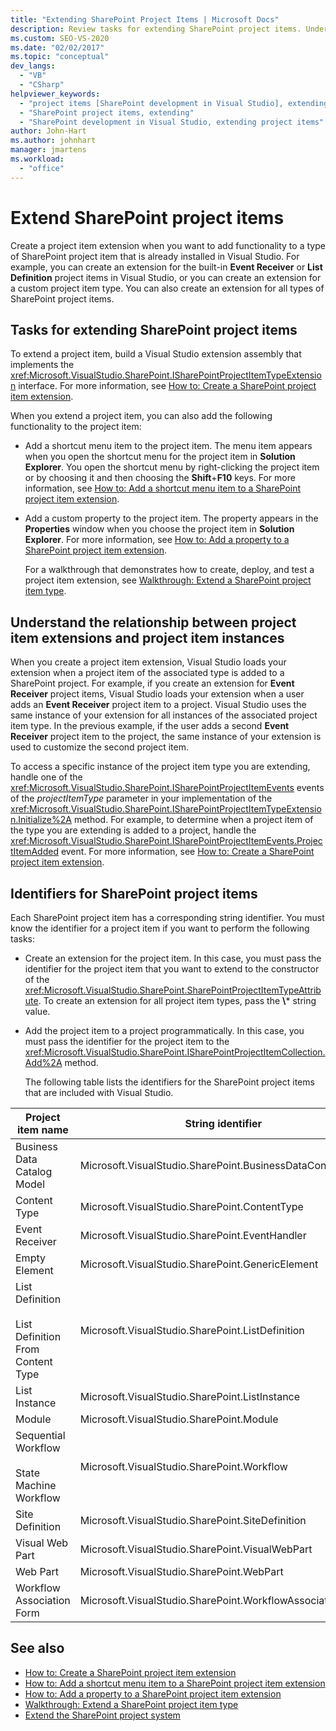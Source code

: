 ```yaml
---
title: "Extending SharePoint Project Items | Microsoft Docs"
description: Review tasks for extending SharePoint project items. Understand how project item extensions and project item instances are related.
ms.custom: SEO-VS-2020
ms.date: "02/02/2017"
ms.topic: "conceptual"
dev_langs:
  - "VB"
  - "CSharp"
helpviewer_keywords:
  - "project items [SharePoint development in Visual Studio], extending"
  - "SharePoint project items, extending"
  - "SharePoint development in Visual Studio, extending project items"
author: John-Hart
ms.author: johnhart
manager: jmartens
ms.workload:
  - "office"
---
```

# Extend SharePoint project items
  Create a project item extension when you want to add functionality to a type of SharePoint project item that is already installed in Visual Studio. For example, you can create an extension for the built-in **Event Receiver** or **List Definition** project items in Visual Studio, or you can create an extension for a custom project item type. You can also create an extension for all types of SharePoint project items.

## Tasks for extending SharePoint project items
 To extend a project item, build a Visual Studio extension assembly that implements the <xref:Microsoft.VisualStudio.SharePoint.ISharePointProjectItemTypeExtension> interface. For more information, see [How to: Create a SharePoint project item extension](../sharepoint/how-to-create-a-sharepoint-project-item-extension.md).

 When you extend a project item, you can also add the following functionality to the project item:

- Add a shortcut menu item to the project item. The menu item appears when you open the shortcut menu for the project item in **Solution Explorer**. You open the shortcut menu by right-clicking the project item or by choosing it and then choosing the **Shift**+**F10** keys. For more information, see [How to: Add a shortcut menu item to a SharePoint project item extension](../sharepoint/how-to-add-a-shortcut-menu-item-to-a-sharepoint-project-item-extension.md).

- Add a custom property to the project item. The property appears in the **Properties** window when you choose the project item in **Solution Explorer**. For more information, see [How to: Add a property to a SharePoint project item extension](../sharepoint/how-to-add-a-property-to-a-sharepoint-project-item-extension.md).

  For a walkthrough that demonstrates how to create, deploy, and test a project item extension, see [Walkthrough: Extend a SharePoint project item type](../sharepoint/walkthrough-extending-a-sharepoint-project-item-type.md).

## Understand the relationship between project item extensions and project item instances
 When you create a project item extension, Visual Studio loads your extension when a project item of the associated type is added to a SharePoint project. For example, if you create an extension for **Event Receiver** project items, Visual Studio loads your extension when a user adds an **Event Receiver** project item to a project. Visual Studio uses the same instance of your extension for all instances of the associated project item type. In the previous example, if the user adds a second **Event Receiver** project item to the project, the same instance of your extension is used to customize the second project item.

 To access a specific instance of the project item type you are extending, handle one of the <xref:Microsoft.VisualStudio.SharePoint.ISharePointProjectItemEvents> events of the *projectItemType* parameter in your implementation of the <xref:Microsoft.VisualStudio.SharePoint.ISharePointProjectItemTypeExtension.Initialize%2A> method. For example, to determine when a project item of the type you are extending is added to a project, handle the <xref:Microsoft.VisualStudio.SharePoint.ISharePointProjectItemEvents.ProjectItemAdded> event. For more information, see [How to: Create a SharePoint project item extension](../sharepoint/how-to-create-a-sharepoint-project-item-extension.md).

## Identifiers for SharePoint project items
 Each SharePoint project item has a corresponding string identifier. You must know the identifier for a project item if you want to perform the following tasks:

- Create an extension for the project item. In this case, you must pass the identifier for the project item that you want to extend to the constructor of the <xref:Microsoft.VisualStudio.SharePoint.SharePointProjectItemTypeAttribute>. To create an extension for all project item types, pass the **\\*** string value.

- Add the project item to a project programmatically. In this case, you must pass the identifier for the project item to the <xref:Microsoft.VisualStudio.SharePoint.ISharePointProjectItemCollection.Add%2A> method.

  The following table lists the identifiers for the SharePoint project items that are included with Visual Studio.

|Project item name|String identifier|
|-----------------------|-----------------------|
|Business Data Catalog Model|Microsoft.VisualStudio.SharePoint.BusinessDataConnectivity|
|Content Type|Microsoft.VisualStudio.SharePoint.ContentType|
|Event Receiver|Microsoft.VisualStudio.SharePoint.EventHandler|
|Empty Element|Microsoft.VisualStudio.SharePoint.GenericElement|
|List Definition<br /><br /> List Definition From Content Type|Microsoft.VisualStudio.SharePoint.ListDefinition|
|List Instance|Microsoft.VisualStudio.SharePoint.ListInstance|
|Module|Microsoft.VisualStudio.SharePoint.Module|
|Sequential Workflow<br /><br /> State Machine Workflow|Microsoft.VisualStudio.SharePoint.Workflow|
|Site Definition|Microsoft.VisualStudio.SharePoint.SiteDefinition|
|Visual Web Part|Microsoft.VisualStudio.SharePoint.VisualWebPart|
|Web Part|Microsoft.VisualStudio.SharePoint.WebPart|
|Workflow Association Form|Microsoft.VisualStudio.SharePoint.WorkflowAssociation|

## See also
- [How to: Create a SharePoint project item extension](../sharepoint/how-to-create-a-sharepoint-project-item-extension.md)
- [How to: Add a shortcut menu item to a SharePoint project item extension](../sharepoint/how-to-add-a-shortcut-menu-item-to-a-sharepoint-project-item-extension.md)
- [How to: Add a property to a SharePoint project item extension](../sharepoint/how-to-add-a-property-to-a-sharepoint-project-item-extension.md)
- [Walkthrough: Extend a SharePoint project item type](../sharepoint/walkthrough-extending-a-sharepoint-project-item-type.md)
- [Extend the SharePoint project system](../sharepoint/extending-the-sharepoint-project-system.md)

